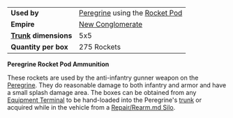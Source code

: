 |                                                 |                                                                                              |
| ----------------------------------------------- | -------------------------------------------------------------------------------------------- |
| **Used by**                                     | [Peregrine](../vehicles/Peregrine.md) using the [Rocket Pod](../items/Rocket_Pod_(BFR).md) |
| **Empire**                                      | [New Conglomerate](../etc/New_Conglomerate.md)                                               |
| **[Trunk](../terminology/Trunk.md) dimensions** | 5x5                                                                                          |
| **Quantity per box**                            | 275 Rockets                                                                                  |

**Peregrine Rocket Pod Ammunition**

These rockets are used by the anti-infantry gunner weapon on the
[Peregrine](../vehicles/Peregrine.md). They do reasonable damage to both
infantry and armor and have a small splash damage area. The boxes can be
obtained from any [Equipment Terminal](../items/Equipment_Terminal.md) to be
hand-loaded into the Peregrine's [trunk](../terminology/Trunk.md) or acquired
while in the vehicle from a
[Repair/Rearm.md Silo](../items/Repair_Rearm_Silo.md).



